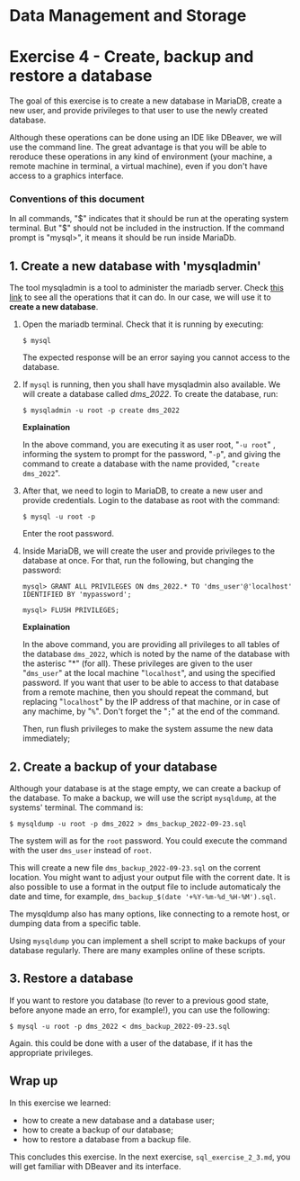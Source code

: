 # Data Management and Storage

# Exercise 4 - Create, backup and restore a database

The goal of this exercise is to create a new database in MariaDB, create a new user, and provide privileges to that user to use the newly created database.

Although these operations can be done using an IDE like DBeaver, we will use the command line. The great advantage is that you will be able to reroduce these operations in any kind of environment (your machine, a remote machine in terminal, a virtual machine), even if you don't have access to a graphics interface.

### Conventions of this document

In all commands, "$" indicates that it should be run at the operating system terminal. But "$" should not be included in the instruction. If the command prompt is "mysql>", it means it should be run inside MariaDb.

## 1. Create a new database with 'mysqladmin'

The tool mysqladmin is a tool to administer the mariadb server. Check [this link](https://mariadb.com/kb/en/mysqladmin/) to see all the operations that it can do. In our case, we will use it to **create a new database**.

1. Open the mariadb terminal. Check that it is running by executing:
   ```
   $ mysql
   ```
   The expected response will be an error saying you cannot access to the database.

2. If `mysql` is running, then you shall have mysqladmin also available. We will create a database called *dms_2022*. To create the database, run:
   ```
   $ mysqladmin -u root -p create dms_2022
   ```
   **Explaination**

   In the above command, you are executing it as user root, "`-u root`" , informing the system to prompt for the password, "`-p`", and giving the command to create a database with the name provided, "`create dms_2022`".

2. After that, we need to login to MariaDB, to create a new user and provide credentials. Login to the database as root with the command:
   ```
   $ mysql -u root -p
   ```
   Enter the root password.

3. Inside MariaDB, we will create the user and provide privileges to the database at once. For that, run the following, but changing the password:
   ```
   mysql> GRANT ALL PRIVILEGES ON dms_2022.* TO 'dms_user'@'localhost' IDENTIFIED BY 'mypassword';

   ```
   ```
   mysql> FLUSH PRIVILEGES;

   ```

   **Explaination**
   
   In the above command, you are providing all privileges to all tables of the database `dms_2022`, which is noted by the name of the database with the asterisc "*" (for all). These privileges are given to the user "`dms_user`" at the local machine "`localhost`", and using the specified password. If you want that user to be able to access to that database from a remote machine, then you should repeat the command, but replacing "`localhost`" by the IP address of that machine, or in case of any machime, by "`%`". Don't forget the "`;`" at the end of the command.

   Then, run flush privileges to make the system assume the new data immediately;

## 2. Create a backup of your database

Although your database is at the stage empty, we can create a backup of the database. To make a backup, we will use the script `mysqldump`, at the systems' terminal. The command is:
```
$ mysqldump -u root -p dms_2022 > dms_backup_2022-09-23.sql
```
The system will as for the `root` password. You could execute the command with the user `dms_user` instead of `root`.

This will create a new file `dms_backup_2022-09-23.sql` on the corrent location. You might want to adjust your output file with the corrent date. It is also possible to use a format in the output file to include automaticaly the date and time, for example, `dms_backup_$(date '+%Y-%m-%d_%H-%M').sql`. 

The mysqldump also has many options, like connecting to a remote host, or dumping data from a specific table.

Using `mysqldump` you can implement a shell script to make backups of your database regularly. There are many examples online of these scripts.

## 3. Restore a database

If you want to restore you database (to rever to a previous good state, before anyone made an erro, for example!), you can use the following:
```
$ mysql -u root -p dms_2022 < dms_backup_2022-09-23.sql
```
Again. this could be done with a user of the database, if it has the appropriate privileges.

## Wrap up
In this exercise we learned:
- how to create a new database and a database user;
- how to create a backup of our database;
- how to restore a database from a backup file.

This concludes this exercise. In the next exercise, `sql_exercise_2_3.md`, you will get familiar with DBeaver and its interface.
